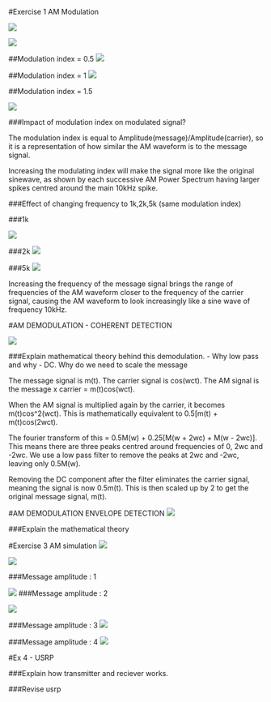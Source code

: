 #Exercise 1 AM Modulation

![](https://cloud.githubusercontent.com/assets/2521843/22418782/56e8c112-e6d2-11e6-947e-364ff845c1ce.png)



![](https://cloud.githubusercontent.com/assets/2521843/22418832/9b02224e-e6d2-11e6-9510-a753477ebeeb.png)

##Modulation index = 0.5
![](https://cloud.githubusercontent.com/assets/2521843/22418915/fbb14ac0-e6d2-11e6-9737-e33737ac3c42.png)

##Modulation index = 1
![](https://cloud.githubusercontent.com/assets/2521843/22418936/144243b4-e6d3-11e6-8556-98e53970b8ba.png)

##Modulation index = 1.5

![](https://cloud.githubusercontent.com/assets/2521843/22418963/2cf2ddc4-e6d3-11e6-96db-915a855ae067.png)

###Impact of modulation index on modulated signal?

The modulation index is equal to Amplitude(message)/Amplitude(carrier), so it is a representation of how similar the AM waveform is to the message signal. 

Increasing the modulating index will make the signal more like the original sinewave, as shown by each successive AM Power Spectrum having larger spikes centred around the main 10kHz spike.


###Effect of changing frequency to 1k,2k,5k (same modulation index)

###1k

![](https://cloud.githubusercontent.com/assets/2521843/22419099/cc80b848-e6d3-11e6-8e0f-6c785027d946.png)

###2k
![](https://cloud.githubusercontent.com/assets/2521843/22419138/fdefda4e-e6d3-11e6-9754-06afac5a15b9.png)

###5k
![](https://cloud.githubusercontent.com/assets/2521843/22419166/1dee6ed2-e6d4-11e6-87c5-c263fa1bcbdf.png)


Increasing the frequency of the message signal brings the range of frequencies of the AM waveform closer to the frequency of the carrier signal, causing the AM waveform to look increasingly like a sine wave of frequency 10kHz. 

#AM DEMODULATION - COHERENT DETECTION

![](https://cloud.githubusercontent.com/assets/2521843/22419295/b74bad38-e6d4-11e6-851e-7a423c6d8fe1.png)

###Explain mathematical theory behind this demodulation. - Why low pass and why - DC. Why do we need to scale the message

The message signal is m(t). The carrier signal is cos(wct). The AM signal is the message x carrier =  m(t)cos(wct). 

When the AM signal is multiplied again by the carrier, it becomes m(t)cos^2(wct). This is mathematically equivalent to 0.5[m(t) + m(t)cos(2wct). 

The fourier transform of this = 0.5M(w) + 0.25[M(w + 2wc) + M(w - 2wc)]. This means there are three peaks centred around frequencies of 0, 2wc and -2wc. We use a low pass filter to remove the peaks at 2wc and -2wc, leaving only 0.5M(w).

Removing the DC component after the filter eliminates the carrier signal, meaning the signal is now 0.5m(t). This is then scaled up by 2 to get the original message signal, m(t).



#AM DEMODULATION ENVELOPE DETECTION
![](https://cloud.githubusercontent.com/assets/2521843/22419380/21913f78-e6d5-11e6-81a3-c26300a94116.png)

###Explain the mathematical theory

#Exercise 3 AM simulation
![](https://cloud.githubusercontent.com/assets/2521843/22419458/7dd9865a-e6d5-11e6-84f6-fc03ed1eae67.png)


![](https://cloud.githubusercontent.com/assets/2521843/22419592/24d12a62-e6d6-11e6-9aba-1da10ab6a1ba.png)

###Message amplitude : 1

![](https://cloud.githubusercontent.com/assets/2521843/22420043/3636f9f6-e6d8-11e6-8738-2cab69c3f6cc.png)
###Message amplitude : 2

![](https://cloud.githubusercontent.com/assets/2521843/22420074/5c8ae522-e6d8-11e6-95fb-28b349d0f4c7.png)

###Message amplitude : 3
![](https://cloud.githubusercontent.com/assets/2521843/22420096/7aecd3d6-e6d8-11e6-8b94-cdcde344d05a.png)


###Message amplitude : 4
![](https://cloud.githubusercontent.com/assets/2521843/22420130/a5572e00-e6d8-11e6-83c9-b7de7c4e8e9e.png)



#Ex 4 - USRP

###Explain how transmitter and reciever works.

###Revise usrp

